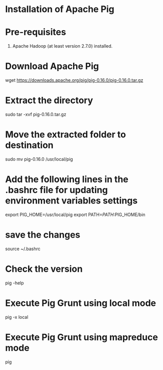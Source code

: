 # Installation of Apache Pig 

# Pre-requisites 
1. Apache Hadoop (at least version 2.7.0) installed. 

# Download Apache Pig 

wget https://downloads.apache.org/pig/pig-0.16.0/pig-0.16.0.tar.gz

# Extract the directory 

sudo tar -xvf pig-0.16.0.tar.gz

# Move the extracted folder to destination 

sudo mv pig-0.16.0 /usr/local/pig 

# Add the following lines in the .bashrc file for updating environment variables settings 

export PIG_HOME=/usr/local/pig
export PATH=$PATH:$PIG_HOME/bin

# save the changes 

source ~/.bashrc 

# Check the version 

pig -help 

# Execute Pig Grunt using local mode 

pig -x local 

# Execute Pig Grunt using mapreduce mode 

pig 
